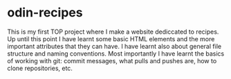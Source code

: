 # odin-recipes

This is my first TOP project where I make a website dediccated to recipes.
Up until this point I have learnt some basic HTML elements and the more important
attributes that they can have. I have learnt also about general file structure and naming conventions.
Most importantly I have learnt the basics of working with git: commit messages, what 
pulls and pushes are, how to clone repositories, etc.